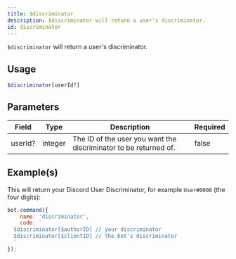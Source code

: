 ```yaml
---
title: $discriminator
description: $discriminator will return a user's discriminator.
id: discriminator
---
```


`$discriminator` will return a user's discriminator.

## Usage

```php
$discriminator[userId?]
```

## Parameters

| Field   | Type    | Description                                                      | Required |
| ------- | ------- | ---------------------------------------------------------------- | -------- |
| userId? | integer | The ID of the user you want the discriminator to be returned of. | false    |

## Example(s)

This will return your Discord User Discriminator, for example `User#0000` (the four digits):

```javascript
bot.command({
    name: 'discriminator',
    code: `
  $discriminator[$authorID] // your discriminator
  $discriminator[$clientID] // the bot's discriminator
  `
});
```